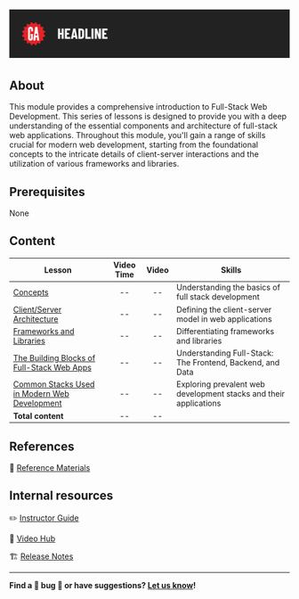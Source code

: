 # ![Intro to Full-Stack Development](./assets/tktk-hero.png)

## About

This module provides a comprehensive introduction to Full-Stack Web Development. This series of lessons is designed to provide you with a deep understanding of the essential components and architecture of full-stack web applications. Throughout this module, you'll gain a range of skills crucial for modern web development, starting from the foundational concepts to the intricate details of client-server interactions and the utilization of various frameworks and libraries.

## Prerequisites

None

## Content

| Lesson | Video Time | Video | Skills |
| ------ |:----------:|:-----:| ------ |
| [Concepts](./concepts/README.md) | -- | -- | Understanding the basics of full stack development |
| [Client/Server Architecture](./client-server-architecture/README.md) | -- | -- | Defining the client-server model in web applications |
| [Frameworks and Libraries](./frameworks-and-libraries/README.md) | -- | -- | Differentiating frameworks and libraries |
| [The Building Blocks of Full-Stack Web Apps](./the-building-blocks-of-full-stack-web-apps/README.md) | -- | -- | Understanding Full-Stack: The Frontend, Backend, and Data |
| [Common Stacks Used in Modern Web Development](./common-stacks-in-modern-web-dev/README.md) | -- | -- | Exploring prevalent web development stacks and their applications |
| **Total content** | -- | -- |  |

## References

📖 [Reference Materials](./references/README.md)

## Internal resources

✏️ [Instructor Guide](./internal-resources/instructor-guide.md)

🎥 [Video Hub](./internal-resources/video-hub/README.md)

🏗️ [Release Notes](./internal-resources/release-notes.md)

---

**Find a 👾 bug 👾 or have suggestions? [Let us know](https://git.generalassemb.ly/modular-curriculum-all-courses/universal-resources-internal/blob/main/module-feedback.md)!**
